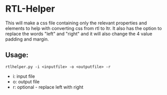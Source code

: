 RTL-Helper
==========

This will make a css file containing only the relevant properties and elements to help with converting css from rtl to ltr. It also has the option to replace the words "left" and "right" and it will also change the 4 value padding and margin.

Usage:
------
    rtlhelper.py -i <inputfile> -o <outputfile> -r
+ i: input file
+ o: output file
+ r: optional - replace left with right
